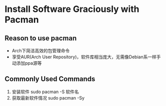 # Install Software Graciously with Pacman

## Reason to use pacman
+ Arch下简洁高效的包管理命令
+ 享受AUR(Arch User Repository)，软件库相当庞大，无需像Debian系一样手动添加ppa源等

## Commonly Used Commands
1. 安装软件
	sudo pacman -S 软件名
2. 获取最新软件情况
	sudo pacman -Sy

